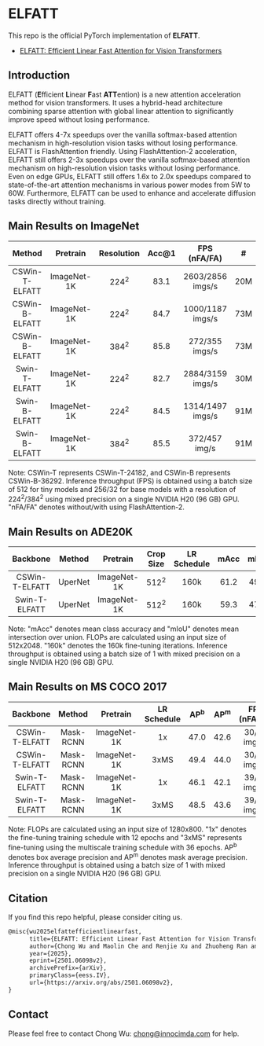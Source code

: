 # ELFATT

This repo is the official PyTorch implementation of **ELFATT**.

+ [ELFATT: Efficient Linear Fast Attention for Vision Transformers](https://arxiv.org/abs/2501.06098v2)

## Introduction

ELFATT (**E**fficient **L**inear **F**ast **ATT**ention) is a new attention acceleration method for vision transformers. It uses a hybrid-head architecture combining sparse attention with global linear attention to significantly improve speed without losing performance.

ELFATT offers 4-7x speedups over the vanilla softmax-based attention mechanism in high-resolution vision tasks without losing performance. ELFATT is FlashAttention friendly. Using FlashAttention-2 acceleration, ELFATT still offers 2-3x speedups over the vanilla softmax-based attention mechanism on high-resolution vision tasks without losing performance. Even on edge GPUs, ELFATT still offers 1.6x to 2.0x speedups compared to state-of-the-art attention mechanisms in various power modes from 5W to 60W. Furthermore, ELFATT can be used to enhance and accelerate diffusion tasks directly without training.




## Main Results on ImageNet
| Method          | Pretrain     | Resolution | Acc@1 | FPS (nFA/FA)     |#      | FLOPs (nFA/FA) | 1K model |
|:---:            | :---:        |  :---:     | :---: |            :---: | :---: |          :---: |    :---: |
| CSWin-T-ELFATT  | ImageNet-1K  | 224<sup>2</sup>      | 83.1  | 2603/2856 imgs/s |  20M  |   4.44G/4.13G  |     [model](https://github.com/Alicewithrabbit/ELFATT/releases/download/v0.1.0/cswin_elfatt_tiny_224.pth)     | 
| CSWin-B-ELFATT  | ImageNet-1K  | 224<sup>2</sup>      | 84.7  | 1000/1187 imgs/s |  73M  |  15.47G/14.46G |      -   |
| CSWin-B-ELFATT  | ImageNet-1K  | 384<sup>2</sup>      | 85.8  | 272/355 imgs/s   |  73M  |  51.21G/42.48G |      -   |
| Swin-T-ELFATT   | ImageNet-1K  | 224<sup>2</sup>      | 82.7  | 2884/3159 imgs/s |  30M  |   4.99G/4.67G  |      -   | 
| Swin-B-ELFATT   | ImageNet-1K  | 224<sup>2</sup>      | 84.5  | 1314/1497 imgs/s |  91M  |  16.46G/15.68G |      -   |
| Swin-B-ELFATT   | ImageNet-1K  | 384<sup>2</sup>      | 85.5  | 372/457 img/s    |  91M  |  52.79G/46.08G |      -   |

Note: CSWin-T represents CSWin-T-24182, and CSWin-B represents CSWin-B-36292. Inference throughput (FPS) is obtained using a batch size of 512 for tiny models and 256/32 for base models with a resolution of 224<sup>2</sup>/384<sup>2</sup> using mixed precision on a single NVIDIA H20 (96 GB) GPU. "nFA/FA" denotes without/with using FlashAttention-2.

## Main Results on ADE20K
| Backbone       |   Method    |  Pretrain   |      Crop Size  | LR Schedule |            mAcc |            mIoU | FPS (nFA/FA)     |#      |   FLOPs (nFA/FA) |
| :---:          |    :---:    |    :---:    |           :---: |       :---: |           :---: |           :---: |            :---: | :---: |            :---: |  
| CSWin-T-ELFATT |   UperNet   | ImageNet-1K | 512<sup>2</sup> |        160k |            61.2 |            49.6 |     28/32 imgs/s |  50M  | 1014.26G/929.53G |
| Swin-T-ELFATT  |   UperNet   | ImageNet-1K | 512<sup>2</sup> |        160k |            59.3 |            47.7 |     34/38 imgs/s |  62M  |  991.27G/943.94G |

Note: "mAcc" denotes mean class accuracy and "mIoU" denotes mean intersection over union. FLOPs are calculated using an input size of 512x2048. "160k" denotes the 160k fine-tuning iterations. Inference throughput is obtained using a batch size of 1 with mixed precision on a single NVIDIA H20 (96 GB) GPU.

## Main Results on MS COCO 2017
| Backbone       |   Method    |  Pretrain   | LR Schedule |  AP<sup>b</sup> |  AP<sup>m</sup> | FPS (nFA/FA)     |#      |   FLOPs (nFA/FA) |
| :---:          |    :---:    |    :---:    |       :---: |           :---: |           :---: |            :---: | :---: |            :---: | 
| CSWin-T-ELFATT |  Mask-RCNN  | ImageNet-1K |          1x |            47.0 |            42.6 |     30/33 imgs/s |  40M  |  334.86G/254.40G |
| CSWin-T-ELFATT |  Mask-RCNN  | ImageNet-1K |        3xMS |            49.4 |            44.0 |     30/33 imgs/s |  40M  |  334.86G/254.40G |
| Swin-T-ELFATT  |  Mask-RCNN  | ImageNet-1K |          1x |            46.1 |            42.1 |     39/45 imgs/s |  50M  |  311.39G/266.43G |
| Swin-T-ELFATT  |  Mask-RCNN  | ImageNet-1K |        3xMS |            48.5 |            43.6 |     39/45 imgs/s |  50M  |  311.39G/266.43G |

Note: FLOPs are calculated using an input size of 1280x800. "1x" denotes the fine-tuning training schedule with 12 epochs and "3xMS" represents fine-tuning using the multiscale training schedule with 36 epochs. AP<sup>b</sup> denotes box average precision and AP<sup>m</sup> denotes mask average precision. Inference throughput is obtained using a batch size of 1 with mixed precision on a single NVIDIA H20 (96 GB) GPU.

## Citation

If you find this repo helpful, please consider citing us.

```latex
@misc{wu2025elfattefficientlinearfast,
      title={ELFATT: Efficient Linear Fast Attention for Vision Transformers}, 
      author={Chong Wu and Maolin Che and Renjie Xu and Zhuoheng Ran and Hong Yan},
      year={2025},
      eprint={2501.06098v2},
      archivePrefix={arXiv},
      primaryClass={eess.IV},
      url={https://arxiv.org/abs/2501.06098v2}, 
}
```

## Contact

Please feel free to contact Chong Wu: [chong@innocimda.com](mailto:chong@innocimda.com) for help.
